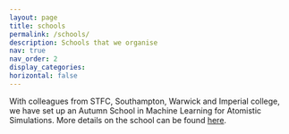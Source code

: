 ```yaml
---
layout: page
title: schools
permalink: /schools/
description: Schools that we organise
nav: true
nav_order: 2
display_categories:
horizontal: false
---
```


With colleagues from STFC, Southampton, Warwick and Imperial college, we have set up an Autumn School in Machine Learning for Atomistic Simulations. More details on the school can be found [here](https://www.psdi.ac.uk/event/machine-learning-autumn-school-2023/).
